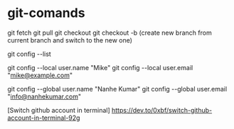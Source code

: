 # git-comands
 
 git fetch
 git pull
 git checkout <branch>
 git checkout -b <new-branch> (create new branch from current branch and switch to the new one)
 
 git config --list
 
 git config --local user.name "Mike"
 git config --local user.email "mike@example.com"
 
 git config --global user.name "Nanhe Kumar"
 git config --global user.email "info@nanhekumar.com"
 
 [Switch github account in terminal]
 https://dev.to/0xbf/switch-github-account-in-terminal-92g
